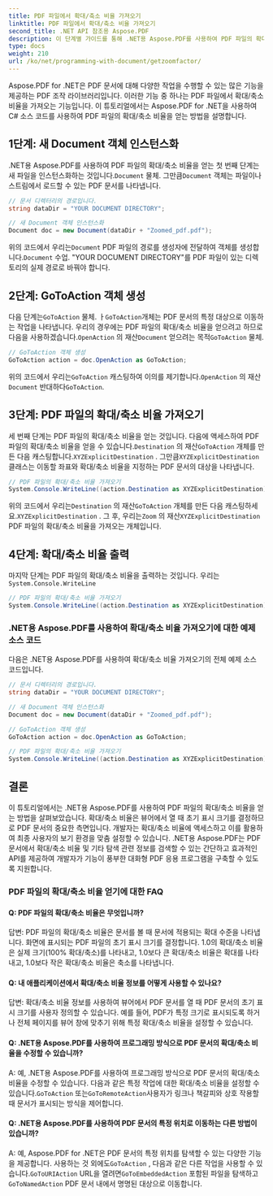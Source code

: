 ```yaml
---
title: PDF 파일에서 확대/축소 비율 가져오기
linktitle: PDF 파일에서 확대/축소 비율 가져오기
second_title: .NET API 참조용 Aspose.PDF
description: 이 단계별 가이드를 통해 .NET용 Aspose.PDF를 사용하여 PDF 파일의 확대/축소 비율을 얻는 방법을 알아보세요.
type: docs
weight: 210
url: /ko/net/programming-with-document/getzoomfactor/
---
```

Aspose.PDF for .NET은 PDF 문서에 대해 다양한 작업을 수행할 수 있는 많은 기능을 제공하는 PDF 조작 라이브러리입니다. 이러한 기능 중 하나는 PDF 파일에서 확대/축소 비율을 가져오는 기능입니다. 이 튜토리얼에서는 Aspose.PDF for .NET을 사용하여 C# 소스 코드를 사용하여 PDF 파일의 확대/축소 비율을 얻는 방법을 설명합니다.


## 1단계: 새 Document 객체 인스턴스화

 .NET용 Aspose.PDF를 사용하여 PDF 파일의 확대/축소 비율을 얻는 첫 번째 단계는 새 파일을 인스턴스화하는 것입니다.`Document` 물체. 그만큼`Document` 객체는 파일이나 스트림에서 로드할 수 있는 PDF 문서를 나타냅니다.

```csharp
// 문서 디렉터리의 경로입니다.
string dataDir = "YOUR DOCUMENT DIRECTORY";

// 새 Document 객체 인스턴스화
Document doc = new Document(dataDir + "Zoomed_pdf.pdf");
```

 위의 코드에서 우리는`Document` PDF 파일의 경로를 생성자에 전달하여 객체를 생성합니다.`Document` 수업. "YOUR DOCUMENT DIRECTORY"를 PDF 파일이 있는 디렉토리의 실제 경로로 바꿔야 합니다.

## 2단계: GoToAction 객체 생성

 다음 단계는`GoToAction` 물체. ㅏ`GoToAction`개체는 PDF 문서의 특정 대상으로 이동하는 작업을 나타냅니다. 우리의 경우에는 PDF 파일의 확대/축소 비율을 얻으려고 하므로 다음을 사용하겠습니다.`OpenAction` 의 재산`Document` 얻으려는 목적`GoToAction` 물체.

```csharp
// GoToAction 객체 생성
GoToAction action = doc.OpenAction as GoToAction;
```

 위의 코드에서 우리는`GoToAction` 캐스팅하여 이의를 제기합니다.`OpenAction` 의 재산`Document` 반대하다`GoToAction`.

## 3단계: PDF 파일의 확대/축소 비율 가져오기

 세 번째 단계는 PDF 파일의 확대/축소 비율을 얻는 것입니다. 다음에 액세스하여 PDF 파일의 확대/축소 비율을 얻을 수 있습니다.`Destination` 의 재산`GoToAction` 개체를 만든 다음 캐스팅합니다.`XYZExplicitDestination` . 그만큼`XYZExplicitDestination` 클래스는 이동할 좌표와 확대/축소 비율을 지정하는 PDF 문서의 대상을 나타냅니다.

```csharp
// PDF 파일의 확대/축소 비율 가져오기
System.Console.WriteLine((action.Destination as XYZExplicitDestination).Zoom); // 문서 확대/축소 값;
```

 위의 코드에서 우리는`Destination` 의 재산`GoToAction` 개체를 만든 다음 캐스팅하세요.`XYZExplicitDestination` . 그 후, 우리는`Zoom` 의 재산`XYZExplicitDestination` PDF 파일의 확대/축소 비율을 가져오는 개체입니다.

## 4단계: 확대/축소 비율 출력

 마지막 단계는 PDF 파일의 확대/축소 비율을 출력하는 것입니다. 우리는`System.Console.WriteLine`

```csharp
// PDF 파일의 확대/축소 비율 가져오기
System.Console.WriteLine((action.Destination as XYZExplicitDestination).Zoom); // 문서 확대/축소 값;
```        

### .NET용 Aspose.PDF를 사용하여 확대/축소 비율 가져오기에 대한 예제 소스 코드

다음은 .NET용 Aspose.PDF를 사용하여 확대/축소 비율 가져오기의 전체 예제 소스 코드입니다.

```csharp
// 문서 디렉터리의 경로입니다.
string dataDir = "YOUR DOCUMENT DIRECTORY";

// 새 Document 객체 인스턴스화
Document doc = new Document(dataDir + "Zoomed_pdf.pdf");

// GoToAction 객체 생성
GoToAction action = doc.OpenAction as GoToAction;

// PDF 파일의 확대/축소 비율 가져오기
System.Console.WriteLine((action.Destination as XYZExplicitDestination).Zoom); // 문서 확대/축소 값;
```

## 결론

이 튜토리얼에서는 .NET용 Aspose.PDF를 사용하여 PDF 파일의 확대/축소 비율을 얻는 방법을 살펴보았습니다. 확대/축소 비율은 뷰어에서 열 때 초기 표시 크기를 결정하므로 PDF 문서의 중요한 측면입니다. 개발자는 확대/축소 비율에 액세스하고 이를 활용하여 최종 사용자의 보기 환경을 맞춤 설정할 수 있습니다. .NET용 Aspose.PDF는 PDF 문서에서 확대/축소 비율 및 기타 탐색 관련 정보를 검색할 수 있는 간단하고 효과적인 API를 제공하여 개발자가 기능이 풍부한 대화형 PDF 응용 프로그램을 구축할 수 있도록 지원합니다.

### PDF 파일의 확대/축소 비율 얻기에 대한 FAQ

#### Q: PDF 파일의 확대/축소 비율은 무엇입니까?

답변: PDF 파일의 확대/축소 비율은 문서를 볼 때 문서에 적용되는 확대 수준을 나타냅니다. 화면에 표시되는 PDF 파일의 초기 표시 크기를 결정합니다. 1.0의 확대/축소 비율은 실제 크기(100% 확대/축소)를 나타내고, 1.0보다 큰 확대/축소 비율은 확대를 나타내고, 1.0보다 작은 확대/축소 비율은 축소를 나타냅니다.

#### Q: 내 애플리케이션에서 확대/축소 비율 정보를 어떻게 사용할 수 있나요?

답변: 확대/축소 비율 정보를 사용하여 뷰어에서 PDF 문서를 열 때 PDF 문서의 초기 표시 크기를 사용자 정의할 수 있습니다. 예를 들어, PDF가 특정 크기로 표시되도록 하거나 전체 페이지를 뷰어 창에 맞추기 위해 특정 확대/축소 비율을 설정할 수 있습니다.

#### Q: .NET용 Aspose.PDF를 사용하여 프로그래밍 방식으로 PDF 문서의 확대/축소 비율을 수정할 수 있습니까?

 A: 예, .NET용 Aspose.PDF를 사용하여 프로그래밍 방식으로 PDF 문서의 확대/축소 비율을 수정할 수 있습니다. 다음과 같은 특정 작업에 대한 확대/축소 비율을 설정할 수 있습니다.`GoToAction` 또는`GoToRemoteAction`사용자가 링크나 책갈피와 상호 작용할 때 문서가 표시되는 방식을 제어합니다.

#### Q: .NET용 Aspose.PDF를 사용하여 PDF 문서의 특정 위치로 이동하는 다른 방법이 있습니까?

 A: 예, Aspose.PDF for .NET은 PDF 문서의 특정 위치를 탐색할 수 있는 다양한 기능을 제공합니다. 사용하는 것 외에도`GoToAction` , 다음과 같은 다른 작업을 사용할 수 있습니다.`GoToURIAction` URL을 열려면`GoToEmbeddedAction` 포함된 파일을 탐색하고`GoToNamedAction` PDF 문서 내에서 명명된 대상으로 이동합니다.